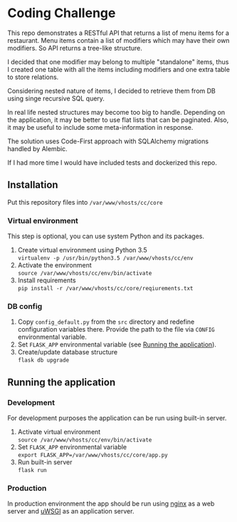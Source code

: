 # Coding Challenge
This repo demonstrates a RESTful API that returns a list of menu items for a restaurant.
Menu items contain a list of modifiers which may have their own modifiers.
So API returns a tree-like structure.

I decided that one modifier may belong to multiple "standalone" items, thus I created
one table with all the items including modifiers and one extra table to store relations.

Considering nested nature of items, I decided to retrieve them from DB
using singe recursive SQL query.

In real life nested structures may become too big to handle. Depending on the application,
it may be better to use flat lists that can be paginated. Also, it may be useful
to include some meta-information in response.

The solution uses Code-First approach with SQLAlchemy migrations handled by Alembic.

If I had more time I would have included tests and dockerized this repo.

## Installation
Put this repository files into `/var/www/vhosts/cc/core`

### Virtual environment
This step is optional, you can use system Python and its packages.
1. Create virtual environment using Python 3.5  
`virtualenv -p /usr/bin/python3.5 /var/www/vhosts/cc/env`
2. Activate the environment  
`source /var/www/vhosts/cc/env/bin/activate`
3. Install requirements  
`pip install -r /var/www/vhosts/cc/core/reqiurements.txt`

### DB config
1. Copy `config_default.py` from the `src` directory
and redefine configuration variables there.
Provide the path to the file via `CONFIG` environmental variable.
2. Set `FLASK_APP` environmental variable (see [Running the application](#running-the-application)).
3. Create/update database structure  
`flask db upgrade` 

## Running the application
### Development
For development purposes the application can be run using built-in server.  
1. Activate virtual environment  
`source /var/www/vhosts/cc/env/bin/activate`
2. Set `FLASK_APP` environmental variable  
`export FLASK_APP=/var/www/vhosts/cc/core/app.py`
3. Run built-in server  
`flask run`

### Production
In production environment the app should be run using [nginx](https://nginx.org/) as a web server
and [uWSGI](http://projects.unbit.it/uwsgi) as an application server.
